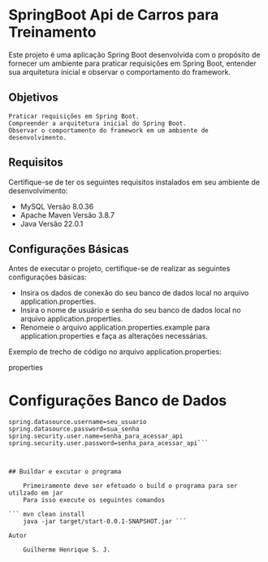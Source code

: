 # SpringBoot Api de Carros para Treinamento

Este projeto é uma aplicação Spring Boot desenvolvida com o propósito de fornecer um ambiente para praticar requisições em Spring Boot, entender sua arquitetura inicial e observar o comportamento do framework.

## Objetivos

    Praticar requisições em Spring Boot.
    Compreender a arquitetura inicial do Spring Boot.
    Observar o comportamento do framework em um ambiente de desenvolvimento.

## Requisitos

Certifique-se de ter os seguintes requisitos instalados em seu ambiente de desenvolvimento:

- MySQL Versão 8.0.36
- Apache Maven Versão 3.8.7
- Java Versão 22.0.1

## Configurações Básicas

Antes de executar o projeto, certifique-se de realizar as seguintes configurações básicas:

- Insira os dados de conexão do seu banco de dados local no arquivo application.properties.
-    Insira o nome de usuário e senha do seu banco de dados local no arquivo application.properties.
-    Renomeie o arquivo application.properties.example para application.properties e faça as alterações necessárias.

Exemplo de trecho de código no arquivo application.properties:

properties

# Configurações Banco de Dados
```spring.datasource.url=jdbc:mysql://localhost:3306/seubanco
spring.datasource.username=seu_usuario
spring.datasource.password=sua_senha
spring.security.user.name=senha_para_acessar_api
spring.security.user.password=senha_para_acessar_api```


 
## Buildar e excutar o programa

    Primeiramente deve ser efetuado o build o programa para ser utilzado em jar
    Para isso execute os seguintes comandos

``` mvn clean install 
    java -jar target/start-0.0.1-SNAPSHOT.jar ```

Autor

    Guilherme Henrique S. J.